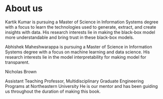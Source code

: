 # About us

Kartik Kumar is pursuing a Master of Science in Information Systems degree with a focus to learn the technologies used to generate, extract, and create insights with data. His research interests lie in making the black-box model more understandable and bring trust in these black-box models.

‌Abhishek Maheshwarappa is pursuing a Master of Science in Information Systems degree with a focus on machine learning and data science. His research interests lie in the model interpretability for making model for transparent.

Nicholas Brown 

Assistant Teaching Professor, Multidisciplinary Graduate Engineering Programs at Northeastern University He is our mentor and has been guiding us throughout the duration of making this book.

